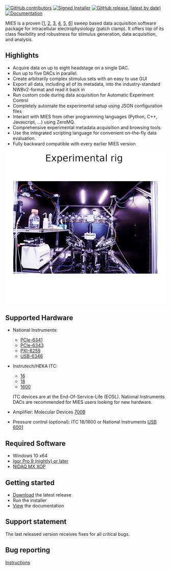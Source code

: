 [![GitHub contributors](https://img.shields.io/github/contributors/AllenInstitute/MIES?style=plastic)](https://github.com/AllenInstitute/MIES/graphs/contributors)
[![Signed Installer](https://img.shields.io/badge/Signed%20Installer-Yes-success?style=plastic)](https://alleninstitute.github.io/MIES/developers.html#signed-installer)
[![GitHub release (latest by date)](https://img.shields.io/github/v/release/AllenInstitute/MIES?style=plastic)](https://github.com/AllenInstitute/MIES/releases)
[![Documentation](https://img.shields.io/badge/docs-doxygen%2Fbreathe%2Fsphinx-blue.svg?style=plastic)](https://alleninstitute.github.io/MIES/user.html)

MIES is a proven \[[1](https://www.science.org/stoken/author-tokens/ST-374/full),
[2](https://doi.org/10.1038/s41586-021-03813-8),
[3](https://doi.org/10.1038/s41593-019-0417-0),
[4](https://elifesciences.org/articles/37349),
[5](https://doi.org/10.1038/s41586-021-03813-8),
[6](https://doi.org/10.7554/eLife.65482)\] sweep based data acquisition
software package for intracellular electrophysiology (patch clamp). It offers
top of its class flexibility and robustness for stimulus generation, data
acquisition, and analysis.

## Highlights

- Acquire data on up to eight headstage on a single DAC.
- Run up to five DACs in parallel.
- Create arbitrarily complex stimulus sets with an easy to use GUI
- Export all data, including all of its metadata, into the industry-standard NWBv2-format and read it back in
- Run custom code during data acquisition for Automatic Experiment Control
- Completely automate the experimental setup using JSON configuration files
- Interact with MIES from other programming languages (Python, C++, Javascript, ...) using ZeroMQ.
- Comprehensive experimental metadata acquisition and browsing tools
- Use the integrated scripting language for convenient on-the-fly data evaluation.
- Fully backward compatible with every earlier MIES version

![Slideshow showing the main graphical user interfaces of MIES in Igor Pro](Packages/Artwork/readme-teaser.gif)

## Supported Hardware

- National Instruments:
  * [PCIe-6341](https://www.ni.com/de-de/support/model.pcie-6341.html)
  * [PCIe-6343](https://www.ni.com/en-us/support/model.pcie-6343.html)
  * [PXI-6259](https://www.ni.com/en-us/support/model.pxi-6259.html)
  * [USB-6346](https://www.ni.com/de-de/support/model.usb-6346.html)

- Instrutech/HEKA ITC:
  * [16](http://www.heka.com/downloads/hardware/manual/itc16.pdf)
  * [18](http://www.heka.com/downloads/hardware/manual/m_itc18.pdf)
  * [1600](http://www.heka.com/downloads/hardware/manual/m_itc1600.pdf)

  ITC devices are at the End-Of-Service-Life (EOSL). National Instruments DACs are recommended for MIES users looking
  for new hardware.

- Amplifier: Molecular Devices [700B](https://www.moleculardevices.com/products/axon-patch-clamp-system/amplifiers/axon-instruments-patch-clamp-amplifiers)
- Pressure control (optional): ITC 18/1600 or National Instruments [USB 6001](https://www.ni.com/en-us/support/model.usb-6001.html)

## Required Software

- Windows 10 x64
- [Igor Pro 9 (nightly) or later](https://alleninstitute.github.io/MIES/installation.html#igor-pro-update-nightly)
- [NIDAQ MX XOP](https://www.wavemetrics.com/products/nidaqtools/nidaqtools.htm)

## Getting started

- [Download](https://github.com/AllenInstitute/MIES/releases/tag/latest) the latest release
- Run the installer
- [View](https://alleninstitute.github.io/MIES/user.html) the documentation

## Support statement

The last released version receives fixes for all critical bugs.

## Bug reporting

[Instructions](https://alleninstitute.github.io/MIES/reportingbugs.html)
